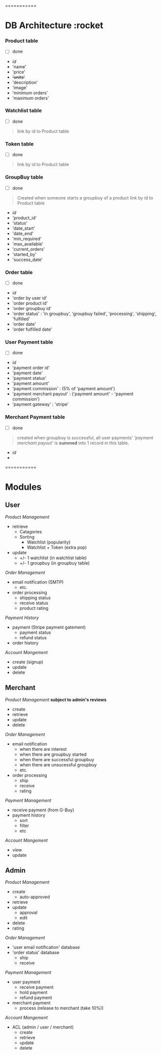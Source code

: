 =========== 
# DB Architecture :rocket
### Product table
- [ ] done
- _id_
- 'name'
- 'price'
- ~~'units'~~
- 'description'
- 'image'
- 'minimum orders'
- 'maximum orders'

### Watchlist table
- [ ] done
> link by id to Product table
### Token table
- [ ] done
> link by id to Product table
### GroupBuy table
- [ ] done
> Created when someone starts a groupbuy of a product
> link by id to Product table
- _id_
- 'product_id'
- 'status'
- 'date_start'
- 'date_end'
- 'min_required'
- 'max_available'
- 'current_orders'
- 'started_by'
- 'success_date'

### Order table
- [ ] done
- _id_
- 'order by user id'
- 'order product id'
- 'order groupbuy id'
- 'order status' : 'in groupbuy', 'groupbuy failed', 'processing', 'shipping', 'fulfilled'
- 'order date'
- 'order fulfilled date'

### User Payment table
- [ ] done
- _id_
- 'payment order id'
- 'payment date'
- 'payment status'
- 'payment amount'
- 'payment commission' : (5% of 'payment amount')
- 'payment merchant payout' : ('payment amount' - 'payment commission')
- 'payment gateway' : 'stripe'

### Merchant Payment table
- [ ] done
> created when groupbuy is successful, all user payments' _'payment merchant payout'_ is __summed__ into 1 record in this table. 
- _id_
- 

===========
# Modules
## User
_Product Management_
- retrieve
  - Catagories
  - Sorting
    - Watchlist (popularity)
    - Watchlist + Token (extra pop)
- update
  - +/- 1 watchlist (in watchlist table)
  - +/- 1 groupbuy (in groupbuy table)


_Order Management_
- email notification (SMTP)
  - etc.
- order processing
  - shipping status
  - receive status
  - product rating

_Payment History_
- payment (Stripe payment gatement)
  - payment status
  - refund status
- order history

_Account Mangement_
- create (signup)
- update
- delete

## Merchant
_Product Management_ **subject to admin's reviews**
- create
- retrieve
- update
- delete


_Order Management_
- email notification
  - when there are interest
  - when there are groupbuy started
  - when there are successful groupbuy
  - when there are unsucessful groupbuy
  - etc.
- order processing
  - ship
  - receive
  - rating

_Payment Management_
- receive payment (from G-Buy)
- payment history
  - sort
  - filter
  - etc

_Account Mangement_
- view
- update


## Admin
_Product Management_
- create
  - auto-approved
- retrieve
- update
  - approval
  - edit
- delete
- rating

_Order Management_
- 'user email notification' database
- 'order status' database
  - ship
  - receive

_Payment Management_
- user payment
  - receive payment
  - hold payment
  - refund payment
- merchant payment
  - process (release to merchant (take 10%))

_Account Mangement_
- ACL (admin / user / merchant)
  - create
  - retrieve
  - update
  - delete
